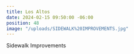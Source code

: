 ```yaml
---
title: Los Altos
date: 2024-02-15 09:50:00 -06:00
position: 48
image: "/uploads/SIDEWALK%20IMPROVEMENTS.jpg"
---
```


Sidewalk Improvements